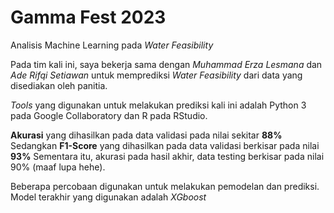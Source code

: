 # Gamma Fest 2023
Analisis Machine Learning pada _Water Feasibility_

Pada tim kali ini, saya bekerja sama dengan _Muhammad Erza Lesmana_ dan _Ade Rifqi Setiawan_ untuk memprediksi _Water Feasibility_ dari data yang disediakan oleh panitia. 

_Tools_ yang digunakan untuk melakukan prediksi kali ini adalah Python 3 pada Google Collaboratory dan R pada RStudio. 

**Akurasi** yang dihasilkan pada data validasi pada nilai sekitar **88%**
Sedangkan **F1-Score** yang dihasilkan pada data validasi berkisar pada nilai **93%**
Sementara itu, akurasi pada hasil akhir, data testing berkisar pada nilai 90% (maaf lupa hehe). 

Beberapa percobaan digunakan untuk melakukan pemodelan dan prediksi. 
Model terakhir yang digunakan adalah _XGboost_
